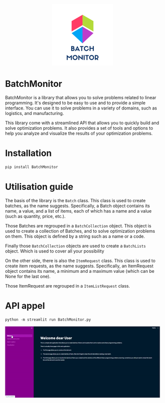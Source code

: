 <p align="center">
  <img src="presentation\Batch_Monitor.png" alt="Logo de mon projet" width="200" height="200">
</p>

# BatchMonitor 

BatchMonitor is a library that allows you to solve problems related to linear programming. It's designed to be easy to use and to provide a simple interface. You can use it to solve problems in a variety of domains, such as logistics, and manufacturing.   

This library come with a streamlined API that allows you to quickly build and solve optimization problems. It also provides a set of tools and options to help you analyze and visualize the results of your optimization problems.

# Installation

```bash
pip install BatchMonitor
```
# Utilisation guide

The basis of the library is the `Batch` class. This class is used to create batches, as the name suggests. Specifically, a Batch object contains its name, a value, and a list of items, each of which has a name and a value (such as quantity, price, etc.).

Those Batches are regrouped in a `BatchCollection` object. This object is used to create a collection of Batches, and to solve optimization problems on them. This object is defined by a string such as a name or a code.

Finally those `BatchCollection` objects are used to create a `BatchLists` object. Which is used to cover all your possibility

On the other side, there is also the `ItemRequest` class. This class is used to create item requests, as the name suggests. Specifically, an ItemRequest object contains its name, a minimum and a maximum value (which can be None for the last one).

Those ItemRequest are regrouped in a `ItemListRequest` class.

# API appel

```python
python -m streamlit run BatchMonitor.py
```

![](presentation/presentation-gif.gif)